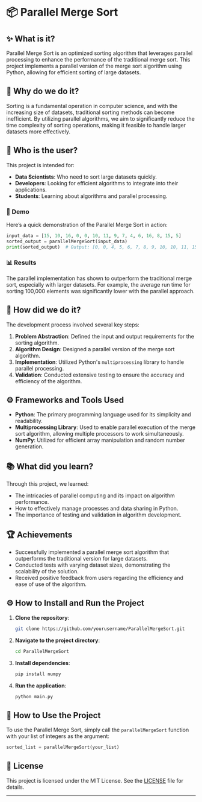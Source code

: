 # 📦 Parallel Merge Sort

## ✨ What is it?
Parallel Merge Sort is an optimized sorting algorithm that leverages parallel processing to enhance the performance of the traditional merge sort. This project implements a parallel version of the merge sort algorithm using Python, allowing for efficient sorting of large datasets.

## 🤔 Why do we do it?
Sorting is a fundamental operation in computer science, and with the increasing size of datasets, traditional sorting methods can become inefficient. By utilizing parallel algorithms, we aim to significantly reduce the time complexity of sorting operations, making it feasible to handle larger datasets more effectively.

## 👥 Who is the user?
This project is intended for:
- **Data Scientists**: Who need to sort large datasets quickly.
- **Developers**: Looking for efficient algorithms to integrate into their applications.
- **Students**: Learning about algorithms and parallel processing.

### 🚀 Demo
Here’s a quick demonstration of the Parallel Merge Sort in action:

```python
input_data = [15, 10, 16, 0, 0, 10, 11, 9, 7, 4, 6, 16, 8, 15, 5]
sorted_output = parallelMergeSort(input_data)
print(sorted_output)  # Output: [0, 0, 4, 5, 6, 7, 8, 9, 10, 10, 11, 15, 15, 16, 16]
```

### 📊 Results
The parallel implementation has shown to outperform the traditional merge sort, especially with larger datasets. For example, the average run time for sorting 100,000 elements was significantly lower with the parallel approach.

## 🔧 How did we do it?
The development process involved several key steps:
1. **Problem Abstraction**: Defined the input and output requirements for the sorting algorithm.
2. **Algorithm Design**: Designed a parallel version of the merge sort algorithm.
3. **Implementation**: Utilized Python's `multiprocessing` library to handle parallel processing.
4. **Validation**: Conducted extensive testing to ensure the accuracy and efficiency of the algorithm.

## ⚙️ Frameworks and Tools Used
- **Python**: The primary programming language used for its simplicity and readability.
- **Multiprocessing Library**: Used to enable parallel execution of the merge sort algorithm, allowing multiple processors to work simultaneously.
- **NumPy**: Utilized for efficient array manipulation and random number generation.

## 📚 What did you learn?
Through this project, we learned:
- The intricacies of parallel computing and its impact on algorithm performance.
- How to effectively manage processes and data sharing in Python.
- The importance of testing and validation in algorithm development.

## 🏆 Achievements
- Successfully implemented a parallel merge sort algorithm that outperforms the traditional version for large datasets.
- Conducted tests with varying dataset sizes, demonstrating the scalability of the solution.
- Received positive feedback from users regarding the efficiency and ease of use of the algorithm.

## ⚙️ How to Install and Run the Project
1. **Clone the repository**:
   ```bash
   git clone https://github.com/yourusername/ParallelMergeSort.git
   ```
2. **Navigate to the project directory**:
   ```bash
   cd ParallelMergeSort
   ```
3. **Install dependencies**:
   ```bash
   pip install numpy
   ```
4. **Run the application**:
   ```bash
   python main.py
   ```

## 📖 How to Use the Project
To use the Parallel Merge Sort, simply call the `parallelMergeSort` function with your list of integers as the argument:

```python
sorted_list = parallelMergeSort(your_list)
```

## 📜 License
This project is licensed under the MIT License. See the [LICENSE](LICENSE) file for details.

---

